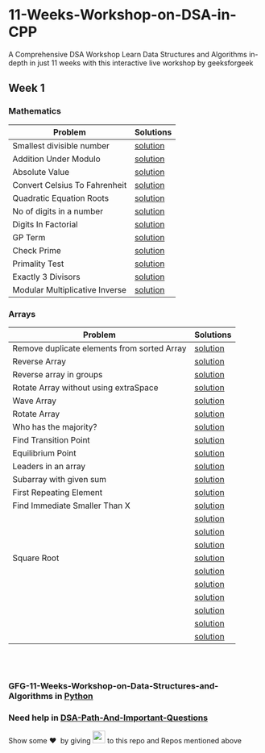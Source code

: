 # 11-Weeks-Workshop-on-DSA-in-CPP

A Comprehensive DSA Workshop Learn Data Structures and Algorithms in-depth in just 11 weeks with this interactive live workshop by geeksforgeek

## Week 1 
### Mathematics
| Problem | Solutions |
|---|---|
| Smallest divisible number | [solution](https://github.com/arpit456jain/gfg-11-Weeks-Workshop-on-DSA-in-CPP/blob/master/week1/Mathematics/1Smallest_divisible_number.cpp) |
| Addition Under Modulo| [solution](https://github.com/arpit456jain/gfg-11-Weeks-Workshop-on-DSA-in-CPP/blob/master/week1/Mathematics/2Addition_Under_Modulo.cpp) |
| Absolute Value| [solution](https://github.com/arpit456jain/gfg-11-Weeks-Workshop-on-DSA-in-CPP/blob/master/week1/Mathematics/3Absolute_Value.cpp) |
| Convert Celsius To Fahrenheit|[solution](https://github.com/arpit456jain/gfg-11-Weeks-Workshop-on-DSA-in-CPP/blob/master/week1/Mathematics/4Convert_Celsius_To_Fahrenheit.cpp) |
| Quadratic Equation Roots| [solution](https://github.com/arpit456jain/gfg-11-Weeks-Workshop-on-DSA-in-CPP/blob/master/week1/Mathematics/5Quadratic_Equation_Roots.cpp) |
| No of digits in a number | [solution](https://github.com/arpit456jain/gfg-11-Weeks-Workshop-on-DSA-in-CPP/blob/master/week1/Mathematics/no_of_digits_in_a_number.cpp) | 
| Digits In Factorial| [solution](https://github.com/arpit456jain/gfg-11-Weeks-Workshop-on-DSA-in-CPP/blob/master/week1/Mathematics/6Digits_In_Factorial.cpp) |
| GP Term| [solution](https://github.com/arpit456jain/gfg-11-Weeks-Workshop-on-DSA-in-CPP/blob/master/week1/Mathematics/7GP_Term.cpp) |
| Check Prime| [solution](https://github.com/arpit456jain/gfg-11-Weeks-Workshop-on-DSA-in-CPP/blob/master/week1/Mathematics/check_Prime.cpp)|
| Primality Test| [solution](https://github.com/arpit456jain/gfg-11-Weeks-Workshop-on-DSA-in-CPP/blob/master/week1/Mathematics/8Primality_Test.cpp) |
| Exactly 3 Divisors| [solution](https://github.com/arpit456jain/gfg-11-Weeks-Workshop-on-DSA-in-CPP/blob/master/week1/Mathematics/9Exactly3_Divisors.cpp) |
| Modular Multiplicative Inverse| [solution](https://github.com/arpit456jain/gfg-11-Weeks-Workshop-on-DSA-in-CPP/blob/master/week1/Mathematics/10Modular_Multiplicative_Inverse.cpp) |

### Arrays
| Problem | Solutions |
|---|---|
| Remove duplicate elements from sorted Array | [solution](https://github.com/arpit456jain/gfg-11-Weeks-Workshop-on-DSA-in-CPP/blob/master/week1/Arrays/1Remove_duplicate_elements_from_sorted_Array.cpp) |
| Reverse Array | [solution](https://github.com/arpit456jain/gfg-11-Weeks-Workshop-on-DSA-in-CPP/blob/master/week1/Arrays/Reverse_array.cpp) |
| Reverse array in groups | [solution](https://github.com/arpit456jain/gfg-11-Weeks-Workshop-on-DSA-in-CPP/blob/master/week1/Arrays/2Reverse_array_in_groups.cpp) |
| Rotate Array without using extraSpace | [solution](https://github.com/arpit456jain/gfg-11-Weeks-Workshop-on-DSA-in-CPP/blob/master/week1/Arrays/Rotate_Array_without_using_extraSpace.cpp) |
| Wave Array | [solution](https://github.com/arpit456jain/gfg-11-Weeks-Workshop-on-DSA-in-CPP/blob/master/week1/Arrays/8Wave_Array.cpp) |
| Rotate Array | [solution](https://github.com/arpit456jain/gfg-11-Weeks-Workshop-on-DSA-in-CPP/blob/master/week1/Arrays/3Rotate_Array.cpp) |
| Who has the majority? | [solution](https://github.com/arpit456jain/gfg-11-Weeks-Workshop-on-DSA-in-CPP/blob/master/week1/Arrays/4Who_has_the_majority.cpp) |
| Find Transition Point | [solution](https://github.com/arpit456jain/gfg-11-Weeks-Workshop-on-DSA-in-CPP/blob/master/week1/Arrays/5Find_Transition_Point.cpp) |
| Equilibrium Point | [solution](https://github.com/arpit456jain/gfg-11-Weeks-Workshop-on-DSA-in-CPP/blob/master/week1/Arrays/6Equilibrium_Point.cpp) |
| Leaders in an array | [solution](https://github.com/arpit456jain/gfg-11-Weeks-Workshop-on-DSA-in-CPP/blob/master/week1/Arrays/7Leaders_in_an_array.cpp) |
| Subarray with given sum | [solution](https://github.com/arpit456jain/gfg-11-Weeks-Workshop-on-DSA-in-CPP/blob/master/week1/Arrays/9Subarray_with_given_sum.cpp) |
| First Repeating Element | [solution](https://github.com/arpit456jain/gfg-11-Weeks-Workshop-on-DSA-in-CPP/blob/master/week1/Arrays/10First_Repeating_Element.cpp) |
| Find Immediate Smaller Than X | [solution](https://github.com/arpit456jain/gfg-11-Weeks-Workshop-on-DSA-in-CPP/blob/master/week1/Arrays/11Find_Immediate_Smaller_ThanX.cpp) |
|| [solution]() |
|| [solution]() |
|| [solution]() |
| Square Root | [solution](https://github.com/arpit456jain/gfg-11-Weeks-Workshop-on-DSA-in-CPP/blob/master/week1/Arrays/square_root.cpp) |
|| [solution]() |
|| [solution]() |
|| [solution]() |
|| [solution]() |
|| [solution]() |
|| [solution]() |


<br><br>
### GFG-11-Weeks-Workshop-on-Data-Structures-and-Algorithms in [Python](https://github.com/arpit456jain/gfg-11-Weeks-Workshop-on-Data-Structures-and-Algorithms)
### Need help in [DSA-Path-And-Important-Questions](https://github.com/arpit456jain/DSA-Path-And-Important-Questions)

Show some ❤️&nbsp; by giving <img src="https://imgur.com/o7ncZFp.jpg" height=25px width=25px> to this repo and Repos mentioned above
